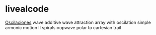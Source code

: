 # livealcode
<a href="https://github.com/nataliabaldogarcia/livealcode/blob/main/livealcode_oscilaciones_bald%C3%B3_natalia.pdf">Oscilaciones</a>
wave
additive wave
attraction array with oscilation
simple armonic motion II
spirals
oopwave
polar to cartesian trail
